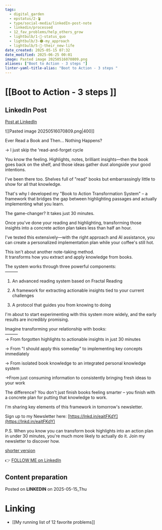 ```yaml
---
tags:
  - digital_garden
  - epstatus/2-🪴
  - type/social-media/linkedIn-post-note
  - linkedin/processed
  - 12_fav_problems/help_others_grow
  - lightbulb/1-🔴-status_quo
  - lightbulb/3-🟠-my_approach
  - lightbulb/5-🔵-their_new-life
date_created: 2025-05-15 07:32
date_modified: 2025-06-25 00:01
image: Pasted image 20250516070809.png
aliases: ["Boot to Action - 3 steps "]
linter-yaml-title-alias: "Boot to Action - 3 steps "
---
```

# [[Boot to Action - 3 steps ]]

## LinkedIn Post

[Post at LinkedIn](https://www.linkedin.com/posts/sebastiankamilli_ever-read-a-book-and-then-nothing-happens-activity-7328660829845790720-3mBi?utm_source=share&utm_medium=member_desktop&rcm=ACoAAA1M1pkBgWCYPhT45EpfLiHzViQqRWNCIv4)

![[Pasted image 20250516070809.png|400]]

Ever Read a Book and Then... Nothing Happens?  
  
→ I just skip the 'read-and-forget cycle  
  
You know the feeling. Highlights, notes, brilliant insights—then the book goes back on the shelf, and those ideas gather dust alongside your good intentions.  
  
I've been there too. Shelves full of "read" books but embarrassingly little to show for all that knowledge.  
  
That's why I developed my "Book to Action Transformation System" – a framework that bridges the gap between highlighting passages and actually implementing what you learn.  
  
The game-changer? It takes just 30 minutes.  
  
Once you've done your reading and highlighting, transforming those insights into a concrete action plan takes less than half an hour.  
  
I've tested this extensively—with the right approach and AI assistance, you can create a personalized implementation plan while your coffee's still hot.  
  
This isn't about another note-taking method.  
It transforms how you extract and apply knowledge from books.  
  
The system works through three powerful components:  
———  
1. An advanced reading system based on Fractal Reading  
  
2. A framework for extracting actionable insights tied to your current challenges  
  
3. A protocol that guides you from knowing to doing  
  
I'm about to start experimenting with this system more widely, and the early results are incredibly promising.  
  
Imagine transforming your relationship with books:  
———  
→ From forgotten highlights to actionable insights in just 30 minutes  
  
→ From "I should apply this someday" to implementing key concepts immediately  
  
→ From isolated book knowledge to an integrated personal knowledge system  
  
→From just consuming information to consistently bringing fresh ideas to your work  
  
The difference? You don't just finish books feeling smarter – you finish with a concrete plan for putting that knowledge to work.  
  
I'm sharing key elements of this framework in tomorrow's newsletter.  
  
Sign up to my Newsletter here: [https://lnkd.in/eaitFKdY](https://lnkd.in/eaitFKdY)  
  
P.S. When you know you can transform book highlights into an action plan in under 30 minutes, you're much more likely to actually do it. Join my newsletter to discover how.

[shorter version](https://www.linkedin.com/posts/sebastiankamilli_how-i-skip-the-read-and-forget-cycle-activity-7328670667267059712-Tv9c?utm_source=share&utm_medium=member_desktop&rcm=ACoAAA1M1pkBgWCYPhT45EpfLiHzViQqRWNCIv4)

👉 [FOLLOW ME on LinkedIn](https://www.linkedin.com/comm/mynetwork/discovery-see-all?usecase=PEOPLE_FOLLOWS&followMember=sebastiankamilli)

## Content preparation

Posted on **LINKEDIN** on 2025-05-15_Thu

# Linking

+ [[My running list of 12 favorite problems]]

  